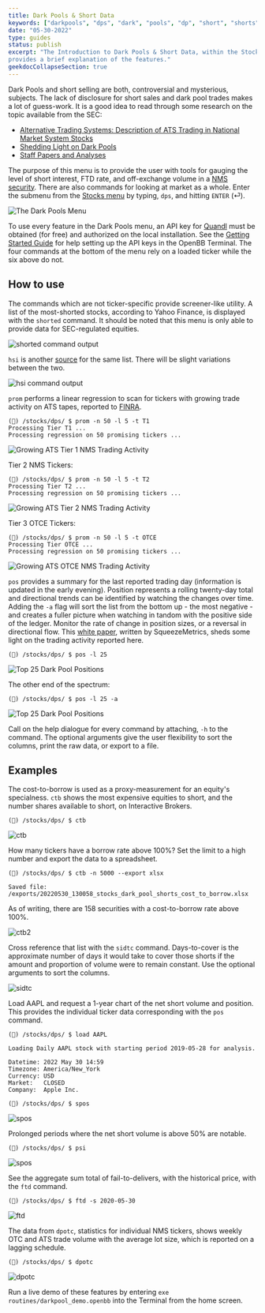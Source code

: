 ```yaml
---
title: Dark Pools & Short Data
keywords: ["darkpools", "dps", "dark", "pools", "dp", "short", "shorts", "naked", "selling", "sales", "SEC", "disclosure", "ATS", "OTC", "OTCE", "NMS", "borrowed", "shorted", "ftd", "fails-to-deliver", "volume"]
date: "05-30-2022"
type: guides
status: publish
excerpt: "The Introduction to Dark Pools & Short Data, within the Stocks menu, which explains how to use the menu and
provides a brief explanation of the features."
geekdocCollapseSection: true
---
```

Dark Pools and short selling are both, controversial and mysterious, subjects. The lack of disclosure for short sales and dark pool trades makes a lot of guess-work. It is a good idea to read through some research on the topic available from the SEC:
  - <a href="https://www.sec.gov/marketstructure/research/ats_data_paper_october_2013.pdf" target="_blank">Alternative Trading Systems: Description of ATS Trading in National Market System Stocks</a>
  - <a href="https://www.sec.gov/news/statement/shedding-light-on-dark-pools.html" target="_blank">Shedding Light on Dark Pools</a>
  - <a href="https://www.sec.gov/dera/staff-papers" target="_blank">Staff Papers and Analyses</a>

The purpose of this menu is to provide the user with tools for gauging the level of short interest, FTD rate, and off-exchange volume in a <a href="https://www.law.cornell.edu/cfr/text/17/242.600" target="_blank">NMS security</a>.
There are also commands for looking at market as a whole. Enter the submenu from the <a href="https://openbb-finance.github.io/OpenBBTerminal/terminal/stocks/" target="_blank">Stocks menu</a> by typing, `dps`, and hitting `ENTER` (⏎).

<img alt="The Dark Pools Menu" src="https://user-images.githubusercontent.com/46355364/171151760-9f65424e-b4d6-41a7-b31f-e9bc1c723bd9.png"></img>

To use every feature in the Dark Pools menu, an API key for <a href="https://www.quandl.com/" target="_blank">Quandl</a> must be obtained (for free) and authorized on the local installation. See the <a href="https://openbb-finance.github.io/OpenBBTerminal/terminal/#accessing-other-sources-of-data-via-api-keys" target="_blank">Getting Started Guide</a> for help setting up the API keys in the OpenBB Terminal. The four commands at the bottom of the menu rely on a loaded ticker while the six above do not.

## How to use

The commands which are not ticker-specific provide screener-like utility. A list of the most-shorted stocks, according to Yahoo Finance, is displayed with the `shorted` command. It should be noted that this menu is only able to provide data for SEC-regulated equities.

<img alt="shorted command output" src="https://user-images.githubusercontent.com/46355364/171168215-ce1384ec-c3d6-4ff5-a97f-cd60f3a7d38e.png"></img>

`hsi` is another <a href="https://highshortinterest.com" target="_blank">source</a> for the same list. There will be slight variations between the two.

<img alt="hsi command output" src="https://user-images.githubusercontent.com/46355364/171168329-a9b2ec6e-b87c-4e35-aca9-b3ff73947ffe.png"></img>

`prom` performs a linear regression to scan for tickers with growing trade activity on ATS tapes, reported to <a href="https://otctransparency.finra.org/otctransparency/AtsIssueData" target="_blank">FINRA</a>.

````
(🦋) /stocks/dps/ $ prom -n 50 -l 5 -t T1
Processing Tier T1 ...
Processing regression on 50 promising tickers ...
````

<img alt="Growing ATS Tier 1 NMS Trading Activity" src="https://user-images.githubusercontent.com/46355364/171168513-2d57fdd6-041f-4ba1-99b3-6168f2141193.png"></img>

Tier 2 NMS Tickers:
````
(🦋) /stocks/dps/ $ prom -n 50 -l 5 -t T2
Processing Tier T2 ...
Processing regression on 50 promising tickers ...
````

<img alt="Growing ATS Tier 2 NMS Trading Activity" src="https://user-images.githubusercontent.com/46355364/171168676-1fa22167-3312-4e06-b5f5-261b13c45cf8.png"></img>

Tier 3 OTCE Tickers:
````
(🦋) /stocks/dps/ $ prom -n 50 -l 5 -t OTCE
Processing Tier OTCE ...
Processing regression on 50 promising tickers ...
````

<img alt="Growing ATS OTCE NMS Trading Activity" src="https://user-images.githubusercontent.com/46355364/171168812-2e8dce0c-c81a-4de8-9442-7f1e2ae76da8.png"></img>

`pos` provides a summary for the last reported trading day (information is updated in the early evening). Position represents a rolling twenty-day total and directional trends can be identified by watching the changes over time. Adding the `-a` flag will sort the list from the bottom up - the most negative - and creates a fuller picture when watching in tandom with the positive side of the ledger. Monitor the rate of change in position sizes, or a reversal in directional flow. This <a href="https://squeezemetrics.com/monitor/download/pdf/short_is_long.pdf?" target="_blank">white paper</a>, written by SqueezeMetrics, sheds some light on the trading activity reported here.

````
(🦋) /stocks/dps/ $ pos -l 25
````

<img alt="Top 25 Dark Pool Positions" src="https://user-images.githubusercontent.com/46355364/171168989-946b0efc-6ebf-4d1c-aea4-5a7071b577b6.png"></img>

The other end of the spectrum:

````
(🦋) /stocks/dps/ $ pos -l 25 -a
````

<img alt="Top 25 Dark Pool Positions" src="https://user-images.githubusercontent.com/46355364/171169207-cb33a6b1-488c-43a8-bd9a-c5704a815a87.png"></img>

Call on the help dialogue for every command by attaching, `-h` to the command. The optional arguments give the user flexibility to sort the columns, print the raw data, or export to a file.

## Examples

The cost-to-borrow is used as a proxy-measurement for an equity's specialness. `ctb` shows the  most expensive equities to short, and the number shares available to short, on Interactive Brokers.

````
(🦋) /stocks/dps/ $ ctb
````


<img alt="ctb" src="https://user-images.githubusercontent.com/46355364/171169317-c154f61c-9e79-4fdd-b867-395c77e3efeb.png"></img>

How many tickers have a borrow rate above 100%? Set the limit to a high number and export the data to a spreadsheet.

````
(🦋) /stocks/dps/ $ ctb -n 5000 --export xlsx

Saved file: /exports/20220530_130058_stocks_dark_pool_shorts_cost_to_borrow.xlsx
````

As of writing, there are 158 securities with a cost-to-borrow rate above 100%.

<img alt="ctb2" src="https://user-images.githubusercontent.com/46355364/171169650-d5da6249-a3b5-4130-be71-8bb9d78057e8.png"></img>

Cross reference that list with the `sidtc` command. Days-to-cover is the approximate number of days it would take to cover those shorts if the amount and proportion of volume were to remain constant. Use the optional arguments to sort the columns.

<img alt="sidtc" src="https://user-images.githubusercontent.com/46355364/171169807-5de8c8be-c822-4c04-8e82-11ba351bace8.png"></img>

Load AAPL and request a 1-year chart of the net short volume and position. This provides the individual ticker data corresponding with the `pos` command.

````
(🦋) /stocks/dps/ $ load AAPL

Loading Daily AAPL stock with starting period 2019-05-28 for analysis.

Datetime: 2022 May 30 14:59
Timezone: America/New_York
Currency: USD
Market:   CLOSED
Company:  Apple Inc.

(🦋) /stocks/dps/ $ spos
````

<img alt="spos" src="https://user-images.githubusercontent.com/46355364/171170008-fafb8adc-6bcd-4050-9187-7a0674203585.png"></img>

Prolonged periods where the net short volume is above 50% are notable.

````
(🦋) /stocks/dps/ $ psi
````

<img alt="spos" src="https://user-images.githubusercontent.com/46355364/171170143-9f9f6f93-4068-43e1-a8f1-71f3be029235.png"></img>

See the aggregate sum total of fail-to-delivers, with the historical price, with the `ftd` command.

````
(🦋) /stocks/dps/ $ ftd -s 2020-05-30
````

<img alt="ftd" src="https://user-images.githubusercontent.com/46355364/171170293-c8ea1a43-d9e1-4684-8f7c-fc4e8978d3f9.png"></img>

The data from `dpotc`, statistics for individual NMS tickers, shows weekly OTC and ATS trade volume with the average lot size, which is reported on a lagging schedule.

````
(🦋) /stocks/dps/ $ dpotc
````

<img alt="dpotc" src="https://user-images.githubusercontent.com/46355364/171170366-234aea6b-fe0d-4735-8942-4a672d0683ef.png"></img>

Run a live demo of these features by entering `exe routines/darkpool_demo.openbb` into the Terminal from the home screen.
